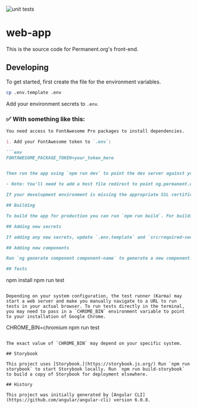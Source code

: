 ![unit tests](https://github.com/PermanentOrg/web-app/actions/workflows/unit-tests.yml/badge.svg)

# web-app

This is the source code for Permanent.org's front-end.

## Developing

To get started, first create the file for the environment variables.

```sh
cp .env.template .env
```

Add your environment secrets to `.env`.


### ✅ With something like this:

```md
You need access to FontAwesome Pro packages to install dependencies.

1. Add your FontAwesome token to `.env`:

```env
FONTAWESOME_PACKAGE_TOKEN=your_token_here


Then run the app using `npm run dev` to point the dev server against your `local.permanent.org` VM accessible at `https://ng.permanent.org:4200`

- Note: You'll need to add a host file redirect to point ng.permanent.org to either localhost or 127.0.0.1

If your development environment is missing the appropriate SSL certificates at `/etc/ssl`, you'll have to configure your browser and OS to trust the auto-generated SSL certificates. See [here](https://github.com/PermanentOrg/devenv/#readme) for more details about getting a local development environment set up.

## Building

To build the app for production you can run `npm run build`. For building a version of the app to be used in the Permanent devenv, run `npm run build:local`

## Adding new secrets

If adding any new secrets, update `.env.template` and `src/required-secrets.js` with the new variable names.

## Adding new components

Run `ng generate component component-name` to generate a new component. You can also use `ng generate directive|pipe|service|class|guard|interface|enum|module`.

## Tests

```
npm install
npm run test
```

Depending on your system configuration, the test runner (Karma) may start a web server and make you manually navigate to a URL to run tests in your actual browser. To run tests directly in the terminal, you may need to pass in a `CHROME_BIN` environment variable to point to your installation of Google Chrome.

```
CHROME_BIN=chromium npm run test
```

The exact value of `CHROME_BIN` may depend on your specific system.

## Storybook

This project uses [Storybook.](https://storybook.js.org/) Run `npm run storybook` to start Storybook locally. Run `npm run build-storybook` to build a copy of Storybook for deployment elsewhere.

## History

This project was initially generated by [Angular CLI](https://github.com/angular/angular-cli) version 6.0.8.
